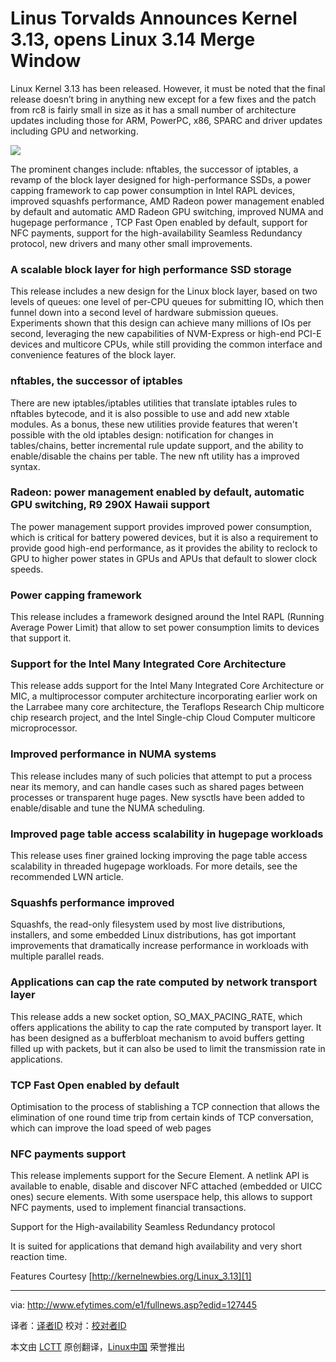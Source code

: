 Linus Torvalds Announces Kernel 3.13, opens Linux 3.14 Merge Window
================================================================================
Linux Kernel 3.13 has been released. However, it must be noted that the final release doesn’t bring in anything new except for a few fixes and the patch from rc8 is fairly small in size as it has a small number of architecture updates including those for ARM, PowerPC, x86, SPARC and driver updates including GPU and networking.

![](http://www.efytimes.com/admin/useradmin/photo/Z82K112446AM1212014.jpeg)

The prominent changes include: nftables, the successor of iptables, a revamp of the block layer designed for high-performance SSDs, a power capping framework to cap power consumption in Intel RAPL devices, improved squashfs performance, AMD Radeon power management enabled by default and automatic AMD Radeon GPU switching, improved NUMA and hugepage performance , TCP Fast Open enabled by default, support for NFC payments, support for the high-availability Seamless Redundancy protocol, new drivers and many other small improvements.

### A scalable block layer for high performance SSD storage ###

This release includes a new design for the Linux block layer, based on two levels of queues: one level of per-CPU queues for submitting IO, which then funnel down into a second level of hardware submission queues. Experiments shown that this design can achieve many millions of IOs per second, leveraging the new capabilities of NVM-Express or high-end PCI-E devices and multicore CPUs, while still providing the common interface and convenience features of the block layer.

### nftables, the successor of iptables ###

There are new iptables/iptables utilities that translate iptables rules to nftables bytecode, and it is also possible to use and add new xtable modules. As a bonus, these new utilities provide features that weren't possible with the old iptables design: notification for changes in tables/chains, better incremental rule update support, and the ability to enable/disable the chains per table. The new nft utility has a improved syntax. 

### Radeon: power management enabled by default, automatic GPU switching, R9 290X Hawaii support ###

The power management support provides improved power consumption, which is critical for battery powered devices, but it is also a requirement to provide good high-end performance, as it provides the ability to reclock to GPU to higher power states in GPUs and APUs that default to slower clock speeds.

### Power capping framework ###

This release includes a framework designed around the Intel RAPL (Running Average Power Limit) that allow to set power consumption limits to devices that support it.

### Support for the Intel Many Integrated Core Architecture ###

This release adds support for the Intel Many Integrated Core Architecture or MIC, a multiprocessor computer architecture incorporating earlier work on the Larrabee many core architecture, the Teraflops Research Chip multicore chip research project, and the Intel Single-chip Cloud Computer multicore microprocessor.

### Improved performance in NUMA systems ###

This release includes many of such policies that attempt to put a process near its memory, and can handle cases such as shared pages between processes or transparent huge pages. New sysctls have been added to enable/disable and tune the NUMA scheduling.

### Improved page table access scalability in hugepage workloads ###

This release uses finer grained locking improving the page table access scalability in threaded hugepage workloads. For more details, see the recommended LWN article.

### Squashfs performance improved ###

Squashfs, the read-only filesystem used by most live distributions, installers, and some embedded Linux distributions, has got important improvements that dramatically increase performance in workloads with multiple parallel reads.

### Applications can cap the rate computed by network transport layer ###

This release adds a new socket option, SO_MAX_PACING_RATE, which offers applications the ability to cap the rate computed by transport layer. It has been designed as a bufferbloat mechanism to avoid buffers getting filled up with packets, but it can also be used to limit the transmission rate in applications.

### TCP Fast Open enabled by default ###

Optimisation to the process of stablishing a TCP connection that allows the elimination of one round time trip from certain kinds of TCP conversation, which can improve the load speed of web pages

### NFC payments support ###

This release implements support for the Secure Element. A netlink API is available to enable, disable and discover NFC attached (embedded or UICC ones) secure elements. With some userspace help, this allows to support NFC payments, used to implement financial transactions.

Support for the High-availability Seamless Redundancy protocol

It is suited for applications that demand high availability and very short reaction time.

Features Courtesy [http://kernelnewbies.org/Linux_3.13][1]

--------------------------------------------------------------------------------

via: http://www.efytimes.com/e1/fullnews.asp?edid=127445

译者：[译者ID](https://github.com/译者ID) 校对：[校对者ID](https://github.com/校对者ID)

本文由 [LCTT](https://github.com/LCTT/TranslateProject) 原创翻译，[Linux中国](http://linux.cn/) 荣誉推出

[1]:http://kernelnewbies.org/Linux_3.13